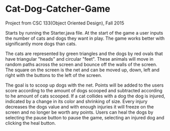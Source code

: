 # Cat-Dog-Catcher-Game
Project from CSC 133(Object Oriented Design), Fall 2015

Starts by running the Starter.java file. At the start of the game a user inputs the number of cats and dogs they want in play. The game works better with significantly more dogs than cats.

The cats are represented by green triangles and the dogs by red ovals that have triangular "heads" and circular "feet". These animals will move in random paths across the screen and bounce off the walls of the screen. The square on the screen is the net and can be moved up, down, left and right with the buttons to the left of the screen.

The goal is to scoop up dogs with the net. Points will be added to the users score according to the amount of dogs scooped and subtracted according to he amount of cats scooped. If a cat collides with a dog the dog is injured, indicated by a change in its color and shrinking of size. Every injury decreases the dogs value and with enough injuries it will freeze on the screen and no longer be worth any points. Users can heal the dogs by selecting the pause button to pause the game, selecting an injured dog and clicking the heal button.
